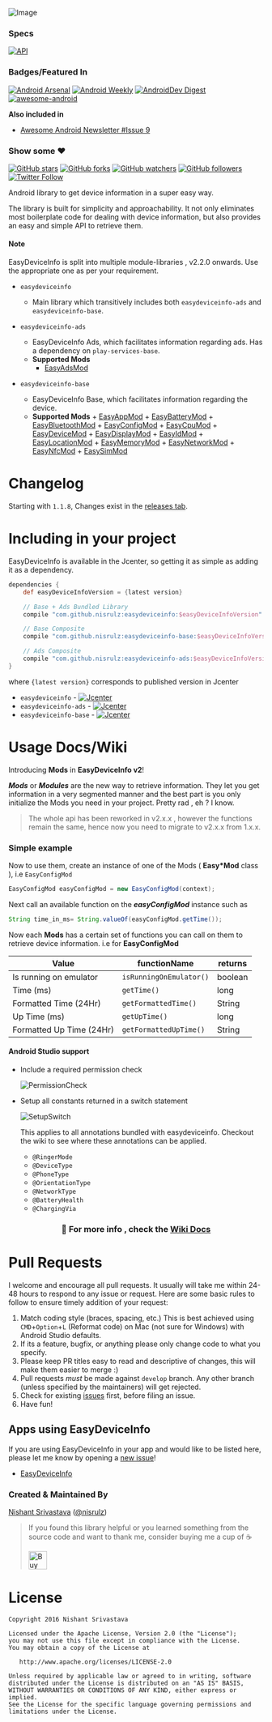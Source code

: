 ![Image](/img/github_banner.png)

### Specs

[![API](https://img.shields.io/badge/API-9%2B-orange.svg?style=flat)](https://android-arsenal.com/api?level=9)

### Badges/Featured In
[![Android Arsenal](https://img.shields.io/badge/Android%20Arsenal-EasyDeviceInfo-green.svg?style=true)](https://android-arsenal.com/details/1/3562) [![Android Weekly](https://img.shields.io/badge/Android%20Weekly-%23209-blue.svg)](http://androidweekly.net/issues/issue-209) [![AndroidDev Digest](https://img.shields.io/badge/AndroidDev%20Digest-%2399-blue.svg)](https://www.androiddevdigest.com/digest-99/) [![awesome-android](https://cdn.rawgit.com/sindresorhus/awesome/d7305f38d29fed78fa85652e3a63e154dd8e8829/media/badge.svg)](https://snowdream.github.io/awesome-android/Other.html#Utility)

**Also included in**
+ [Awesome Android Newsletter #Issue 9](https://android.libhunt.com/newsletter/9)

### Show some :heart:
[![GitHub stars](https://img.shields.io/github/stars/nisrulz/easydeviceinfo.svg?style=social&label=Star)](https://github.com/nisrulz/easydeviceinfo) [![GitHub forks](https://img.shields.io/github/forks/nisrulz/easydeviceinfo.svg?style=social&label=Fork)](https://github.com/nisrulz/easydeviceinfo/fork) [![GitHub watchers](https://img.shields.io/github/watchers/nisrulz/easydeviceinfo.svg?style=social&label=Watch)](https://github.com/nisrulz/easydeviceinfo) [![GitHub followers](https://img.shields.io/github/followers/nisrulz.svg?style=social&label=Follow)](https://github.com/nisrulz/easydeviceinfo)  
[![Twitter Follow](https://img.shields.io/twitter/follow/nisrulz.svg?style=social)](https://twitter.com/nisrulz) 


Android library to get device information in a super easy way.

The library is built for simplicity and approachability. It not only eliminates most boilerplate code for dealing with device information, but also provides an easy and simple API to retrieve them.

#### **Note**
EasyDeviceInfo is split into multiple module-libraries , v2.2.0 onwards. Use the appropriate one as per your requirement.

+  `easydeviceinfo`
    - Main library which transitively includes both `easydeviceinfo-ads` and `easydeviceinfo-base`.

+ `easydeviceinfo-ads`
    -  EasyDeviceInfo Ads, which facilitates information regarding ads. Has a dependency on `play-services-base`.
    -  **Supported Mods**
       + [EasyAdsMod](https://github.com/nisrulz/easydeviceinfo/wiki/Usage#easyadsmod)
+ `easydeviceinfo-base`
    -  EasyDeviceInfo Base, which facilitates information regarding the device.
    -  **Supported Mods**
      + [EasyAppMod](https://github.com/nisrulz/easydeviceinfo/wiki/Usage#easyappmod)
      + [EasyBatteryMod](https://github.com/nisrulz/easydeviceinfo/wiki/Usage#easybatterymod)
      + [EasyBluetoothMod](https://github.com/nisrulz/easydeviceinfo/wiki/Usage#easybluetoothmod)
      + [EasyConfigMod](https://github.com/nisrulz/easydeviceinfo/wiki/Usage#easyconfigmod)
      + [EasyCpuMod](https://github.com/nisrulz/easydeviceinfo/wiki/Usage#easycpumod)
      + [EasyDeviceMod](https://github.com/nisrulz/easydeviceinfo/wiki/Usage#easydevicemod)
      + [EasyDisplayMod](https://github.com/nisrulz/easydeviceinfo/wiki/Usage#easydisplaymod)
      + [EasyIdMod](https://github.com/nisrulz/easydeviceinfo/wiki/Usage#easyidmod)
      + [EasyLocationMod](https://github.com/nisrulz/easydeviceinfo/wiki/Usage#easylocationmod)
      + [EasyMemoryMod](https://github.com/nisrulz/easydeviceinfo/wiki/Usage#easymemorymod)
      + [EasyNetworkMod](https://github.com/nisrulz/easydeviceinfo/wiki/Usage#easynetworkmod)
      + [EasyNfcMod](https://github.com/nisrulz/easydeviceinfo/wiki/Usage#easynfcmod)
      + [EasySimMod](https://github.com/nisrulz/easydeviceinfo/wiki/Usage#easysimmod)

# Changelog

Starting with `1.1.8`, Changes exist in the [releases tab](https://github.com/nisrulz/easydeviceinfo/releases).

# Including in your project
EasyDeviceInfo is available in the Jcenter, so getting it as simple as adding it as a dependency.

```gradle
dependencies {
    def easyDeviceInfoVersion = {latest version}

    // Base + Ads Bundled Library
    compile "com.github.nisrulz:easydeviceinfo:$easyDeviceInfoVersion"

    // Base Composite
    compile "com.github.nisrulz:easydeviceinfo-base:$easyDeviceInfoVersion"

    // Ads Composite
    compile "com.github.nisrulz:easydeviceinfo-ads:$easyDeviceInfoVersion"
}

```

where `{latest version}` corresponds to published version in Jcenter
+ `easydeviceinfo` - [ ![Jcenter](https://api.bintray.com/packages/nisrulz/maven/com.github.nisrulz%3Aeasydeviceinfo/images/download.svg) ](https://bintray.com/nisrulz/maven/com.github.nisrulz%3Aeasydeviceinfo/_latestVersion)
+	`easydeviceinfo-ads` - [ ![Jcenter](https://api.bintray.com/packages/nisrulz/maven/easydeviceinfo-ads/images/download.svg) ](https://bintray.com/nisrulz/maven/easydeviceinfo-ads/_latestVersion)
+	`easydeviceinfo-base` - [ ![Jcenter](https://api.bintray.com/packages/nisrulz/maven/easydeviceinfo-base/images/download.svg) ](https://bintray.com/nisrulz/maven/easydeviceinfo-base/_latestVersion)

# Usage Docs/Wiki

Introducing **Mods** in **EasyDeviceInfo v2**!

 ***Mods*** or ***Modules*** are the new way to retrieve information. They let you get information in a very segmented manner and the best part is you only initialize the Mods you need in your project. Pretty rad , eh ?  I know.

> The whole api has been reworked in v2.x.x , however the functions remain the same, hence now you need to migrate to v2.x.x from 1.x.x.

### Simple example

Now to use them, create an instance of one of the Mods ( **Easy\*Mod** class ), i.e `EasyConfigMod`
```java
EasyConfigMod easyConfigMod = new EasyConfigMod(context);
```
Next call an available function on the ***easyConfigMod*** instance such as
```java
String time_in_ms= String.valueOf(easyConfigMod.getTime());
```

Now each **Mods** has a certain set of functions you can call on them to retrieve device information. i.e for  **EasyConfigMod**

|Value|functionName|returns
|---|---|---|
|Is running on emulator|`isRunningOnEmulator()`|boolean
|Time (ms)|`getTime()`|long
|Formatted Time (24Hr)|`getFormattedTime()`|String
|Up Time (ms)|`getUpTime()`|long
|Formatted Up Time (24Hr)|`getFormattedUpTime()`|String

#### Android Studio support
+ Include a required permission check
  
  ![PermissionCheck](https://github.com/nisrulz/easydeviceinfo/blob/develop/img/permissioncheck.gif)

+ Setup all constants returned in a switch statement
  
  ![SetupSwitch](https://github.com/nisrulz/easydeviceinfo/blob/develop/img/usingintedefs.gif)
  
  This applies to all annotations bundled with easydeviceinfo. Checkout the wiki to see where these annotations can be applied.
  + `@RingerMode`
  + `@DeviceType`
  + `@PhoneType`
  + `@OrientationType`
  + `@NetworkType`
  + `@BatteryHealth`
  + `@ChargingVia`

### <center> :page_with_curl: For more info , check the **[Wiki Docs](https://github.com/nisrulz/easydeviceinfo/wiki/Usage)** </center>

# Pull Requests
I welcome and encourage all pull requests. It usually will take me within 24-48 hours to respond to any issue or request. Here are some basic rules to follow to ensure timely addition of your request:
  1. Match coding style (braces, spacing, etc.) This is best achieved using `CMD`+`Option`+`L` (Reformat code) on Mac (not sure for Windows) with Android Studio defaults.
  2. If its a feature, bugfix, or anything please only change code to what you specify.
  3. Please keep PR titles easy to read and descriptive of changes, this will make them easier to merge :)
  4. Pull requests _must_ be made against `develop` branch. Any other branch (unless specified by the maintainers) will get rejected.
  5. Check for existing [issues](https://github.com/nisrulz/easydeviceinfo/issues) first, before filing an issue.  
  6. Have fun!

## Apps using EasyDeviceInfo
If you are using EasyDeviceInfo in your app and would like to be listed here, please let me know by opening a [new issue](https://github.com/nisrulz/easydeviceinfo/issues/new)!

 * [EasyDeviceInfo](https://play.google.com/store/apps/details?id=in.excogitation.deviceinfo)


### Created & Maintained By
[Nishant Srivastava](https://github.com/nisrulz) ([@nisrulz](https://www.twitter.com/nisrulz))


> If you found this library helpful or you learned something from the source code and want to thank me, consider buying me a cup of :coffee:
>
> <a href='https://ko-fi.com/A443EQ6' target='_blank'><img height='36' style='border:0px;height:36px;' src='https://az743702.vo.msecnd.net/cdn/kofi1.png?v=f' border='0' alt='Buy Me a Coffee at ko-fi.com' /></a>

License
=======

    Copyright 2016 Nishant Srivastava

    Licensed under the Apache License, Version 2.0 (the "License");
    you may not use this file except in compliance with the License.
    You may obtain a copy of the License at

       http://www.apache.org/licenses/LICENSE-2.0

    Unless required by applicable law or agreed to in writing, software
    distributed under the License is distributed on an "AS IS" BASIS,
    WITHOUT WARRANTIES OR CONDITIONS OF ANY KIND, either express or implied.
    See the License for the specific language governing permissions and
    limitations under the License.

